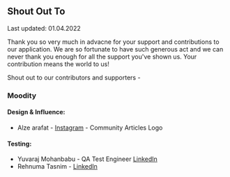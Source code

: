 ## Shout Out To
Last updated: 01.04.2022

Thank you so very much in advacne for your support and contributions to our application. We are so fortunate to have such generous act and we can never thank you enough for all the support you've shown us. Your contribution means the world to us! 

Shout out to our contributors and supporters - 
### Moodity

#### Design & Influence: 
- Alze arafat - [Instagram](https://www.instagram.com/alzearafat/) - Community Articles Logo

#### Testing:
- Yuvaraj Mohanbabu - QA Test Engineer [LinkedIn](https://www.linkedin.com/in/yuvaraj-mohanbabu-240742113/)
- Rehnuma Tasnim - [LinkedIn](https://www.linkedin.com/in/rehnuma-tasnim-lamia/)
